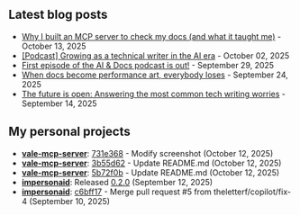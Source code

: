 ## Latest blog posts

<!-- BLOG-POSTS:START -->
- [Why I built an MCP server to check my docs (and what it taught me)](https://passo.uno/mcp-server-docs-tooling/) - October 13, 2025
- [[Podcast] Growing as a technical writer in the AI era](https://passo.uno/podcast-growing-as-tech-writer/) - October 02, 2025
- [First episode of the AI & Docs podcast is out!](https://passo.uno/ai-docs-podcast-first-episode/) - September 29, 2025
- [When docs become performance art, everybody loses](https://passo.uno/documentation-theater-everybody-loses/) - September 24, 2025
- [The future is open: Answering the most common tech writing worries](https://passo.uno/tech-writing-optimism-reddit/) - September 14, 2025
<!-- BLOG-POSTS:END -->

## My personal projects

<!-- GITHUB-ACTIVITY:START -->
- **[vale-mcp-server](https://github.com/theletterf/vale-mcp-server)**: [731e368](https://github.com/theletterf/vale-mcp-server/commit/731e368a46fc923e127182313a16b56fabd4d81b) - Modify screenshot (October 12, 2025)
- **[vale-mcp-server](https://github.com/theletterf/vale-mcp-server)**: [3b55d62](https://github.com/theletterf/vale-mcp-server/commit/3b55d62486baad9d8e2bc6425be96c0ea47248f9) - Update README.md (October 12, 2025)
- **[vale-mcp-server](https://github.com/theletterf/vale-mcp-server)**: [5b72f0b](https://github.com/theletterf/vale-mcp-server/commit/5b72f0b33aa2c8f506229a7ab2b58e4bac2501b6) - Update README.md (October 12, 2025)
- **[impersonaid](https://github.com/theletterf/impersonaid)**: Released [0.2.0](https://github.com/theletterf/impersonaid/releases/tag/0.2.0) (September 12, 2025)
- **[impersonaid](https://github.com/theletterf/impersonaid)**: [c6bff17](https://github.com/theletterf/impersonaid/commit/c6bff1745c91acdd21d1287f6e36807b0e9a4ea3) - Merge pull request #5 from theletterf/copilot/fix-4 (September 10, 2025)
<!-- GITHUB-ACTIVITY:END -->
